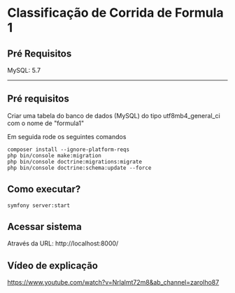 # Classificação de Corrida de Formula 1

## Pré Requisitos
MySQL: 5.7

---

## Pré requisitos

Criar uma tabela do banco de dados (MySQL) do tipo utf8mb4_general_ci com o nome de "formula1"

Em seguida rode os seguintes comandos

```properties
composer install --ignore-platform-reqs
php bin/console make:migration
php bin/console doctrine:migrations:migrate
php bin/console doctrine:schema:update --force
```


## Como executar?

```properties
symfony server:start
```

## Acessar sistema

Através da URL: http://localhost:8000/


## Vídeo de explicação
https://www.youtube.com/watch?v=Nrlalmt72m8&ab_channel=zarolho87
